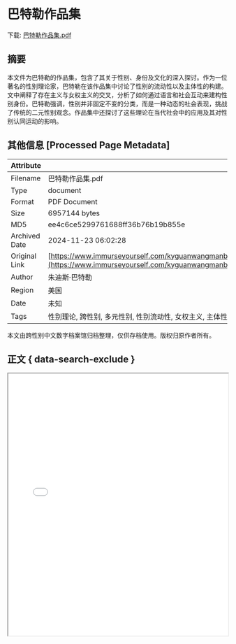 # 巴特勒作品集

<!-- tcd_download_link -->
下载: <a href="../巴特勒作品集.pdf" download>巴特勒作品集.pdf</a>
<!-- tcd_download_link_end -->

## 摘要

<!-- tcd_abstract -->
本文件为巴特勒的作品集，包含了其关于性别、身份及文化的深入探讨。作为一位著名的性别理论家，巴特勒在该作品集中讨论了性别的流动性以及主体性的构建。文中阐释了存在主义与女权主义的交叉，分析了如何通过语言和社会互动来建构性别身份。巴特勒强调，性别并非固定不变的分类，而是一种动态的社会表现，挑战了传统的二元性别观念。作品集中还探讨了这些理论在当代社会中的应用及其对性别认同运动的影响。

<!-- tcd_abstract_end -->

## 其他信息 [Processed Page Metadata]

| Attribute       | Value                                  |
|-----------------|----------------------------------------|
| Filename        | 巴特勒作品集.pdf                             |
| Type            | document                                 |
| Format          | PDF Document                               |
| Size            | 6957144 bytes                           |
| MD5             | ee4c6ce5299761688ff36b76b19b855e                                  |
| Archived Date   | 2024-11-23 06:02:28                             |
| Original Link   | [https://www.immurseyourself.com/kyguanwangmanbetx/__local/E/E4/C6/CE5299761688FF36B76B19B855E_F0D78D98_6A2858.pdf](https://www.immurseyourself.com/kyguanwangmanbetx/__local/E/E4/C6/CE5299761688FF36B76B19B855E_F0D78D98_6A2858.pdf)                         |
| Author          | 朱迪斯·巴特勒                               |
| Region          | 美国                               |
| Date            | 未知                                 |
| Tags            | 性别理论, 跨性别, 多元性别, 性别流动性, 女权主义, 主体性, 文化研究                                 |

本文由跨性别中文数字档案馆归档整理，仅供存档使用。版权归原作者所有。


## 正文 { data-search-exclude }

<!-- tcd_main_text -->
<iframe src="../巴特勒作品集.pdf" width="100%" height="600px">
    <p>无法显示PDF，请下载查看。</p>
</iframe>
<!-- tcd_main_text_end -->

